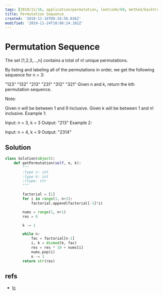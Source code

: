 ```yaml
---
tags: [2019/11/16, application/permutation, leetcode/60, method/backtrack]
title: Permutation Sequence
created: '2019-11-16T09:16:56.036Z'
modified: '2019-11-24T10:06:24.182Z'
---
```


# Permutation Sequence

The set [1,2,3,...,n] contains a total of n! unique permutations.

By listing and labeling all of the permutations in order, we get the following sequence for n = 3:

"123"
"132"
"213"
"231"
"312"
"321"
Given n and k, return the kth permutation sequence.

Note:

Given n will be between 1 and 9 inclusive.
Given k will be between 1 and n! inclusive.
Example 1:

Input: n = 3, k = 3
Output: "213"
Example 2:

Input: n = 4, k = 9
Output: "2314"

## Solution

```python
class Solution(object):
    def getPermutation(self, n, k):
        """
        :type n: int
        :type k: int
        :rtype: str
        """

        factorial = [1]
        for i in range(1, n+1):
            factorial.append(factorial[-1]*i)

        nums = range(1, n+1)
        res = 0

        k -= 1

        while n:
            fac = factorial[n-1]
            i, k = divmod(k, fac)
            res = res * 10 + nums[i]
            nums.pop(i)
            n -= 1
        return str(res)

```

## refs

* [lc](https://leetcode.com/problems/permutation-sequence/)

